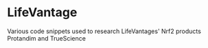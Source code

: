 LifeVantage
===========

Various code snippets used to research LifeVantages' Nrf2 products Protandim and TrueScience
